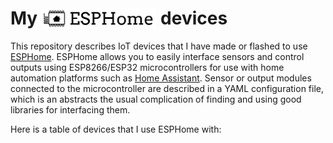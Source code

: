 
<!-- README.md is generated from README.Rmd. Please edit that file -->

# My <img src='esphome.svg' alt='ESPHome' style="height:1.2em;margin-bottom:-0.25em" /> devices

This repository describes IoT devices that I have made or flashed to use
[ESPHome](https://esphome.io/). ESPHome allows you to easily interface
sensors and control outputs using ESP8266/ESP32 microcontrollers for use
with home automation platforms such as [Home
Assistant](https://www.home-assistant.io/). Sensor or output modules
connected to the microcontroller are described in a YAML configuration
file, which is an abstracts the usual complication of finding and using
good libraries for interfacing them.

Here is a table of devices that I use ESPHome with:
